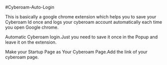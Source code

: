 #Cyberoam-Auto-Login


This is basically a google chrome extension which helps you to save your Cyberoam Id once and logs your cyberoam account automatically each time you open Google chrome.

Automatic Cyberoam login.Just you need to save it once in the Popup and leave it on the extension.

Make your Startup Page as Your Cyberoam Page.Add the link of your cyberoam page.
